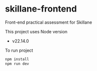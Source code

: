 # skillane-frontend

Front-end practical assessment for Skillane

This project uses Node version

- v22.14.0

To run project

```bash
npm install
npm run dev
```
